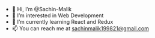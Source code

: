 - 👋 Hi, I’m @Sachin-Malik
- 👀 I’m interested in Web Development
- 🌱 I’m currently learning React and Redux
- 📫 You can reach me at sachinmalik199821@gmail.com

<!---
Sachin-Malik/Sachin-Malik is a ✨ special ✨ repository because its `README.md` (this file) appears on your GitHub profile.
You can click the Preview link to take a look at your changes.
--->
